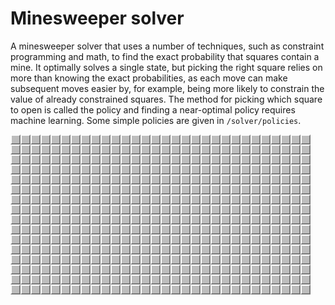 # Minesweeper solver

A minesweeper solver that uses a number of techniques, such as constraint programming and math, to find the exact
probability that squares contain a mine. It optimally solves a single state, but picking the right square relies on more
than knowing the exact probabilities, as each move can make subsequent moves easier by, for example, being more likely
to constrain the value of already constrained squares. The method for picking which square to open is called the policy
and finding a near-optimal policy requires machine learning. Some simple policies are given in `/solver/policies`.


![An example of the solver doing its thing.](/example.gif)
